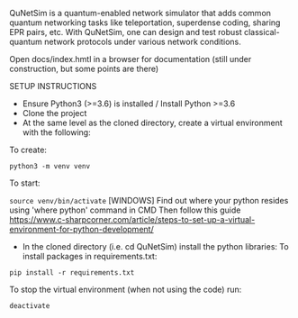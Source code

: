 QuNetSim is a quantum-enabled network simulator that adds common quantum networking tasks like teleportation, superdense coding, sharing EPR pairs, etc. With QuNetSim, one can design and test robust classical-quantum network protocols under various network conditions.

Open docs/index.hmtl in a browser for documentation (still under construction, but some points are there)

SETUP INSTRUCTIONS

- Ensure Python3 (>=3.6) is installed / Install Python >=3.6 
- Clone the project
- At the same level as the cloned directory, create a virtual environment with the following:

To create:

`python3 -m venv venv`

To start:

`source venv/bin/activate`
  [WINDOWS] 
    Find out where your python resides using 'where python' command in CMD
    Then follow this guide https://www.c-sharpcorner.com/article/steps-to-set-up-a-virtual-environment-for-python-development/

- In the cloned directory (i.e. cd QuNetSim) install the python libraries:
To install packages in requirements.txt:

`pip install -r requirements.txt`

To stop the virtual environment (when not using the code) run:

`deactivate`
